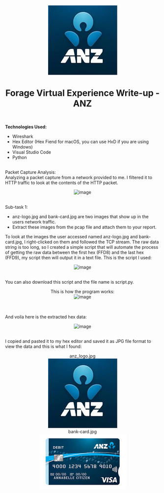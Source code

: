 <p align="center">
  <img src="./anz/anz_logo.jpg">
</p>

<h1 align="center">Forage Virtual Experience Write-up - ANZ</h1>
<br>
<p>
<b>Technologies Used: </b>
  
- Wireshark
- Hex Editor (Hex Fiend for macOS, you can use HxD if you are using Windows)
- Visual Studio Code
- Python
<br>
Packet Capture Analysis:
<br>
Analyzing a packet capture from a network provided to me. I filtered it to HTTP traffic to look at the contents of the HTTP packet.
<br>
<p align="center">
<img width="540" alt="image" src="https://github.com/Macky-Y/forage-anz/assets/63437122/26a8aa79-0ab2-4921-9ac4-29707fff855d">
</p>
<br>
Sub-task 1: 

- anz-logo.jpg and bank-card.jpg are two images that show up in the users network traffic.
- Extract these images from the pcap file and attach them to your report.

To look at the images the user accessed named anz-logo.jpg and bank-card.jpg, I right-clicked on them and followed the TCP stream. The raw data string is too long, so I created a simple script that will automate the process of getting the raw data between the first hex (FFD8) and the last hex (FFD9), my script then will output it in a text file. This is the script I used:
<br>
<p align="center">
<img width="356" alt="image" src="https://github.com/Macky-Y/forage-anz/assets/63437122/2b8f0d48-cb57-457e-a6bb-1909939721d3">
</p>
<br>
You can also download this script and the file name is script.py.
<br>
<p align="center">
This is how the program works:
<br>
<img width="540" alt="image" src="https://github.com/Macky-Y/forage-anz/assets/63437122/998519ce-e0c1-4ada-9b72-31d18d5e67af">
</p>
<br>
<br>
And voila here is the extracted hex data:
<br>
<p align="center">
<img width="245" alt="image" src="https://github.com/Macky-Y/forage-anz/assets/63437122/04d59143-5aff-47af-8764-6419dae9ee58">
</p>
<br>
I copied and pasted it to my hex editor and saved it as JPG file format to view the data and this is what I found:
<br>
<p align="center">
anz_logo.jpg
<br>
<img src="./anz/anz_logo.jpg">
<br>
bank-card.jpg
<br>
<img src="./anz/bank-card.jpg">
</p>
</p>
